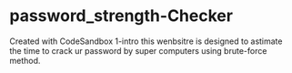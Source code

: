 # password_strength-Checker
Created with CodeSandbox
1-intro
this wenbsitre is designed to astimate the time to crack ur password by super computers using brute-force method.

